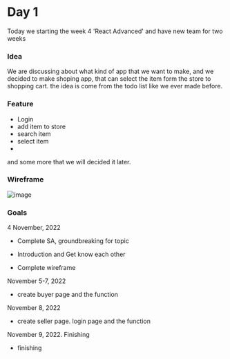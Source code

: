 # Day 1

Today we starting the week 4 'React Advanced' and have new team for two weeks

### Idea

We are discussing about what kind of app that we want to make, and we decided to make shoping app, that can select the item form the store to shopping cart. the idea is come from the todo list like we ever made before.

### Feature

* Login
* add item to store
* search item
* select item
* 
and some more that we will decided it later.

### Wireframe

![image](https://user-images.githubusercontent.com/85722211/200032112-8008922d-0f21-4966-8f98-092f41c9db5f.png)

### Goals
4 November, 2022

- Complete SA, groundbreaking for topic

- Introduction and Get know each other

- Complete wireframe 

November 5-7, 2022

- create buyer page and the function

November 8, 2022

- create seller page. login page and the function

November 9, 2022. Finishing

- finishing
